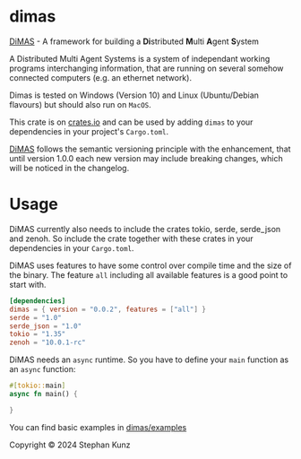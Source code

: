 # dimas
[DiMAS](https://github.com/dimas-fw/dimas/dimas) - A framework for building a **Di**stributed **M**ulti **A**gent **S**ystem

A Distributed Multi Agent Systems is a system of independant working programs interchanging information,
that are running on several somehow connected computers (e.g. an ethernet network).

Dimas is tested on Windows (Version 10) and Linux (Ubuntu/Debian flavours) but should also run on `MacOS`.

This crate is on [crates.io](https://crates.io/crates/dimas) and can be
used by adding `dimas` to your dependencies in your project's `Cargo.toml`.

[DiMAS](https://github.com/dimas-fw/dimas/tree/main/dimas) follows the semantic versioning principle with the enhancement, that until version 1.0.0
each new version may include breaking changes, which will be noticed in the changelog.

# Usage
DiMAS currently also needs to include the crates tokio, serde, serde_json and zenoh.
So include the crate together with these crates in your dependencies in your `Cargo.toml`.

DiMAS uses features to have some control over compile time and the size of the binary. 
The feature `all` including all available features is a good point to start with.
```toml
[dependencies]
dimas = { version = "0.0.2", features = ["all"] }
serde = "1.0"
serde_json = "1.0"
tokio = "1.35"
zenoh = "10.0.1-rc"
```
DiMAS needs an `async` runtime. So you have to define your `main` function as an `async` function:

```rust
#[tokio::main]
async fn main() {

}
```

You can find basic examples in [dimas/examples](https://github.com/dimas-fw/dimas/blob/main/examples/README.md)

Copyright © 2024 Stephan Kunz
